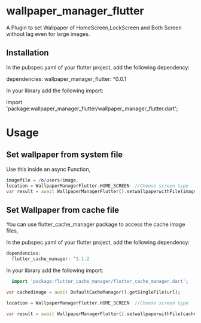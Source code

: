 # wallpaper_manager_flutter

A Plugin to set Wallpaper of HomeScreen,LockScreen and Both Screen without lag even for large images.


## Installation

In the pubspec.yaml of your flutter project, add the following dependency:

dependencies:
  wallpaper_manager_flutter: ^0.0.1

In your library add the following import:

  import 'package:wallpaper_manager_flutter/wallpaper_manager_flutter.dart';

# Usage

## Set wallpaper from system file

Use this inside an async Function,

```dart
imagefile = /o/users/image,
location = WallpaperManagerFlutter.HOME_SCREEN  //Choose screen type
var result = await WallpaperManagerFlutter().setwallpaperwithFile(imagefile, location);
```

## Set Wallpaper from cache file

You can use flutter_cache_manager package to access the cache image files,

In the pubspec.yaml of your flutter project, add the following dependency:

```dart
dependencies:
  flutter_cache_manager: ^3.1.2
```

In your library add the following import:

```dart
  import 'package:flutter_cache_manager/flutter_cache_manager.dart';
```

```dart
var cachedimage = await DefaultCacheManager().getSingleFile(url);

location = WallpaperManagerFlutter.HOME_SCREEN  //Choose screen type

var result = await WallpaperManagerFlutter().setwallpaperwithFile(cachedimage, location);
```

